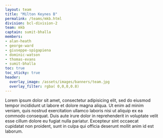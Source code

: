 ```yaml
---
layout: team
title: "Milton Keynes B"
permalink: /teams/mkb.html
division: bcl-division-2
team: mkb
captain: sumit-bhalla
members:
- alan-heath
- george-ward
- giuseppe-spigapiena
- dominic-watson
- thomas-evans
- sumit-bhalla
toc: true
toc_sticky: true
header:
  overlay_image: /assets/images/banners/team.jpg
  overlay_filter: rgba( 0,0,0,0.8)
---
```


Lorem ipsum dolor sit amet, consectetur adipisicing elit, sed do eiusmod
tempor incididunt ut labore et dolore magna aliqua. Ut enim ad minim veniam,
quis nostrud exercitation ullamco laboris nisi ut aliquip ex ea commodo
consequat. Duis aute irure dolor in reprehenderit in voluptate velit esse
cillum dolore eu fugiat nulla pariatur. Excepteur sint occaecat cupidatat non
proident, sunt in culpa qui officia deserunt mollit anim id est laborum.